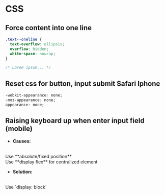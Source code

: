 # CSS

## Force content into one line

``` css
.text--oneline {
  text-overflow: ellipsis; 
  overflow: hidden; 
  white-space: nowrap;
}

/* Lorem ipsum... */
```

## Reset css for button, input submit Safari Iphone

``` css
-webkit-appearance: none;
-moz-appearance: none;
appearance: none;
```

## Raising keyboard up when enter input field (mobile)
- **Causes:**
<br />
Use **absolute/fixed position**
<br />
Use **display flex** for centralized element

- **Solution:** 
<br />
Use `display: block`